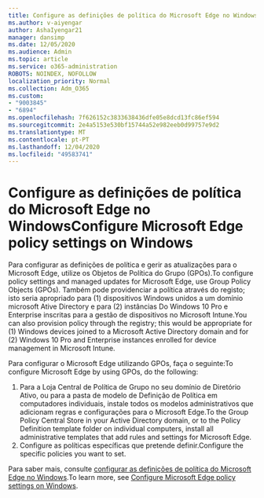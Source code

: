 ```yaml
---
title: Configure as definições de política do Microsoft Edge no Windows
ms.author: v-aiyengar
author: AshaIyengar21
manager: dansimp
ms.date: 12/05/2020
ms.audience: Admin
ms.topic: article
ms.service: o365-administration
ROBOTS: NOINDEX, NOFOLLOW
localization_priority: Normal
ms.collection: Adm_O365
ms.custom:
- "9003845"
- "6894"
ms.openlocfilehash: 7f626152c3833638436dfe05e8dcd13fc86ef594
ms.sourcegitcommit: 2e4a5153e530bf15744a52e982eeb0d99757e9d2
ms.translationtype: MT
ms.contentlocale: pt-PT
ms.lasthandoff: 12/04/2020
ms.locfileid: "49583741"
---
```

# <a name="configure-microsoft-edge-policy-settings-on-windows"></a><span data-ttu-id="65252-102">Configure as definições de política do Microsoft Edge no Windows</span><span class="sxs-lookup"><span data-stu-id="65252-102">Configure Microsoft Edge policy settings on Windows</span></span>

<span data-ttu-id="65252-103">Para configurar as definições de política e gerir as atualizações para o Microsoft Edge, utilize os Objetos de Política do Grupo (GPOs).</span><span class="sxs-lookup"><span data-stu-id="65252-103">To configure policy settings and managed updates for Microsoft Edge, use Group Policy Objects (GPOs).</span></span> <span data-ttu-id="65252-104">Também pode providenciar a política através do registo; isto seria apropriado para (1) dispositivos Windows unidos a um domínio microsoft Ative Directory e para (2) instâncias Do Windows 10 Pro e Enterprise inscritas para a gestão de dispositivos no Microsoft Intune.</span><span class="sxs-lookup"><span data-stu-id="65252-104">You can also provision policy through the registry; this would be appropriate for (1) Windows devices joined to a Microsoft Active Directory domain and for (2) Windows 10 Pro and Enterprise instances enrolled for device management in Microsoft Intune.</span></span>

<span data-ttu-id="65252-105">Para configurar o Microsoft Edge utilizando GPOs, faça o seguinte:</span><span class="sxs-lookup"><span data-stu-id="65252-105">To configure Microsoft Edge by using GPOs, do the following:</span></span>

1. <span data-ttu-id="65252-106">Para a Loja Central de Política de Grupo no seu domínio de Diretório Ativo, ou para a pasta de modelo de Definição de Política em computadores individuais, instale todos os modelos administrativos que adicionam regras e configurações para o Microsoft Edge.</span><span class="sxs-lookup"><span data-stu-id="65252-106">To the Group Policy Central Store in your Active Directory domain, or to the Policy Definition template folder on individual computers, install all administrative templates that add rules and settings for Microsoft Edge.</span></span>
2. <span data-ttu-id="65252-107">Configure as políticas específicas que pretende definir.</span><span class="sxs-lookup"><span data-stu-id="65252-107">Configure the specific policies you want to set.</span></span>

<span data-ttu-id="65252-108">Para saber mais, consulte [configurar as definições de política do Microsoft Edge no Windows](https://go.microsoft.com/fwlink/?linkid=2135024).</span><span class="sxs-lookup"><span data-stu-id="65252-108">To learn more, see [Configure Microsoft Edge policy settings on Windows](https://go.microsoft.com/fwlink/?linkid=2135024).</span></span>
